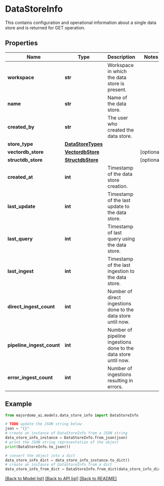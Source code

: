 # DataStoreInfo

This contains configuration and operational information about a single data store and is returned for GET operation.

## Properties

Name | Type | Description | Notes
------------ | ------------- | ------------- | -------------
**workspace** | **str** | Workspace in which the data store is present. | 
**name** | **str** | Name of the data store. | 
**created_by** | **str** | The user who created the data store. | 
**store_type** | [**DataStoreTypes**](DataStoreTypes.md) |  | 
**vectordb_store** | [**VectordbStore**](VectordbStore.md) |  | [optional] 
**structdb_store** | [**StructdbStore**](StructdbStore.md) |  | [optional] 
**created_at** | **int** | Timestamp of the data store creation. | 
**last_update** | **int** | Timestamp of the last update to the data store. | 
**last_query** | **int** | Timestamp of last query using the data store. | 
**last_ingest** | **int** | Timestamp of the last ingestion to the data store. | 
**direct_ingest_count** | **int** | Number of direct ingestions done to the data store until now. | 
**pipeline_ingest_count** | **int** | Number of pipeline ingestions done to the data store until now. | 
**error_ingest_count** | **int** | Number of ingestions resulting in errors. | 

## Example

```python
from majordomo_ai.models.data_store_info import DataStoreInfo

# TODO update the JSON string below
json = "{}"
# create an instance of DataStoreInfo from a JSON string
data_store_info_instance = DataStoreInfo.from_json(json)
# print the JSON string representation of the object
print(DataStoreInfo.to_json())

# convert the object into a dict
data_store_info_dict = data_store_info_instance.to_dict()
# create an instance of DataStoreInfo from a dict
data_store_info_from_dict = DataStoreInfo.from_dict(data_store_info_dict)
```
[[Back to Model list]](../README.md#documentation-for-models) [[Back to API list]](../README.md#documentation-for-api-endpoints) [[Back to README]](../README.md)


